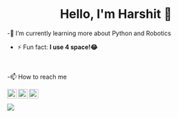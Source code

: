 <h1 align="center"> Hello, I'm Harshit  👋 </h1>

-🌱 I’m currently learning more about Python and Robotics 
- ⚡ Fun fact: **I use 4 space!😂**
<br>
<p>-📫 How to reach me
<p><a href="https://instagram.com/realharshitsingh/">
  <img align="left" alt="Instagram" width="22px" src="https://cdn.jsdelivr.net/npm/simple-icons@v3/icons/instagram.svg" />
</a>
<a href="https://twitter.com/realsinghharsh">
  <img align="left" alt="Twitter" width="22px" src="https://cdn.jsdelivr.net/npm/simple-icons@v3/icons/twitter.svg" />
<!--
</a>
<a href="https://linkedin.com/in/">
  <img align="left" alt="Linkkdin" width="22px" src="https://cdn.jsdelivr.net/npm/simple-icons@v3/icons/linkedin.svg" />
</a>-->
<a href="https://github.com/Hharshitsingh">
  <img align="left" alt="Github" width="22px" src="https://cdn.jsdelivr.net/npm/simple-icons@v3/icons/github.svg" />
</a>
  </p>

<br/>
<br/>


<!--

- 🔭 I’m currently working on ...
- 🌱 I’m currently learning ...
- 👯 I’m looking to collaborate on ...
- 🤔 I’m looking for help with ...
- 💬 Ask me about ...


- 😄 Pronouns: ...

-->

<img src = "https://github-readme-stats.vercel.app/api?username=Hharshitsingh&&show_icons=true&title_color=ff1800&icon_color=bb2acf&text_color=daf7dc&bg_color=000015">


